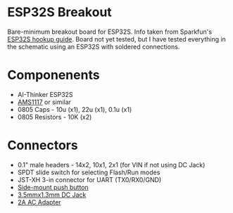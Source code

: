 # ESP32S Breakout

Bare-minimum breakout board for ESP32S. Info taken from Sparkfun's [ESP32S hookup guide](https://www.sparkfun.com/news/2017). Board not yet tested, but I have tested everything in the schematic using an ESP32S with soldered connections.

# Componenents

* AI-Thinker ESP32S
* [AMS1117](https://www.amazon.com/SUNKEE-AMS1117-Voltage-Regulator-AMS1117-3-3V/dp/B00898NGL0) or similar
* 0805 Caps - 10u (x1), 22u (x1), 0.1u (x1)
* 0805 Resistors - 10K (x2)

# Connectors

* 0.1" male headers - 14x2, 10x1, 2x1 (for VIN if not using DC Jack)
* SPDT slide switch for selecting Flash/Run modes
* JST-XH 3-in connector for UART (TX0/RX0/GND)
* [Side-mount push button](http://www.digikey.com/product-search/en?keywords=1825027-5)
* [3.5mmx1.3mm DC Jack](https://www.aliexpress.com/item/DC-Power-adapter-dc-jack-connector-DC002-3-5-X-1-3-mm-50-pcs-lot/32601221205.html?spm=2114.13010608.0.0.YeQ6Bo)
* [2A AC Adapter](https://www.aliexpress.com/item/5-pcs-Free-Shipping-5V-DC-2A-Wall-Adapter-AC-Power-Supply-5VDC-2A-3-5mm/1048925486.html?spm=2114.13010608.0.0.KU5QDf)


